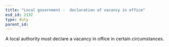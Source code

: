 ```yaml
---
title: "Local government -  declaration of vacancy in office"
esd_id: 2132
type: duty
parent_id:  
---
```


A local authority must declare a vacancy in office in certain circumstances.

